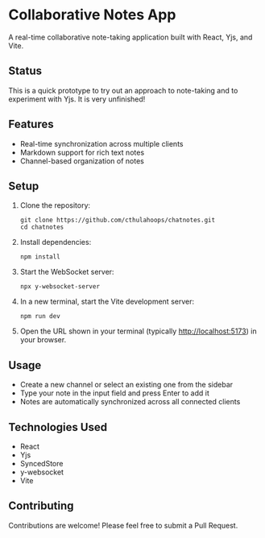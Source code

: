 # Collaborative Notes App

A real-time collaborative note-taking application built with React, Yjs, and Vite.

## Status

This is a quick prototype to try out an approach to note-taking and to experiment with
Yjs. It is very unfinished!

## Features

- Real-time synchronization across multiple clients
- Markdown support for rich text notes
- Channel-based organization of notes

## Setup

1. Clone the repository:
   ```
   git clone https://github.com/cthulahoops/chatnotes.git
   cd chatnotes
   ```

2. Install dependencies:
   ```
   npm install
   ```

3. Start the WebSocket server:
   ```
   npx y-websocket-server
   ```

4. In a new terminal, start the Vite development server:
   ```
   npm run dev
   ```

5. Open the URL shown in your terminal (typically [http://localhost:5173](http://localhost:5173)) in your browser.

## Usage

- Create a new channel or select an existing one from the sidebar
- Type your note in the input field and press Enter to add it
- Notes are automatically synchronized across all connected clients

## Technologies Used

- React
- Yjs
- SyncedStore
- y-websocket
- Vite

## Contributing

Contributions are welcome! Please feel free to submit a Pull Request.
